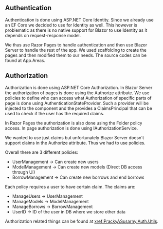 Authentication
--------------
Authentication is done using ASP.NET Core Identity.
Since we already use an EF Core we decided to use for Identity as well.
This however is problematic as there is no native support for Blazor to use Identity as it depends on request-response model.

We thus use Razor Pages to handle authentication and then use Blazor Server to handle the rest of the app.
We used scaffolding to create the pages and then modified them to our needs.
The source codes can be found at App.Areas.

Authorization
-------------
Authorization is done using ASP.NET Core Authorization.
In Blazor Server the authorization of pages is done using the Authorize attribute. We use policies to define who can access what
Authorization of specific parts of page is done using AuthenticationStateProvider. Such a provider will be injected to the component and the provides a ClaimsPrincipal that can be used to check if the user has the required claims.


In Razor Pages the authorization is also done using the Folder policy access. In page authorization is done using IAuthorizationService.

We wanted to use just claims but unfortunately Blazor Server doesn't support claims in the Authorize attribute. Thus we had to use policies.

Overall there are 3 different policies:
- UserManagement -> Can create new users
- ModelManagement -> Can create new models (Direct DB access through UI)
- BorrowManagement -> Can create new borrows and end borrows

Each policy requires a user to have certain claim. The claims are:
- ManageUsers -> UserManagement
- ManageModels -> ModelManagement
- ManageBorrows -> BorrowManagement
- UserID -> ID of the user in DB where we store other data

Authorization related things can be found at <xref:PrackyASusarny.Auth.Utils>.
